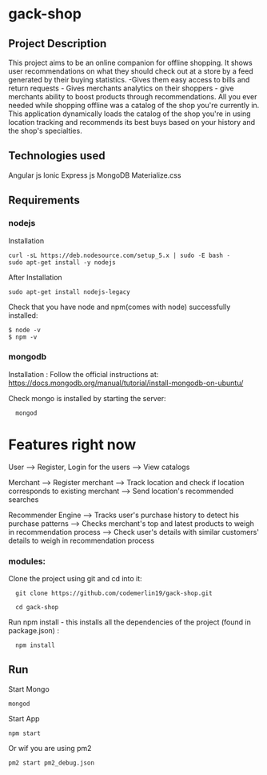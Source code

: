 # gack-shop 
## Project Description
This project aims to be an online companion for offline shopping. It shows user recommendations on what they should check out at a store by a feed generated by their buying statistics. -Gives them easy access to bills and return requests - Gives merchants analytics on their shoppers - give merchants ability to boost products through recommendations. All you ever needed while shopping offline was a catalog of the shop you're currently in. This application dynamically loads the catalog of the shop you're in using location tracking and recommends its best buys based on your history and the shop's specialties.

## Technologies used
  Angular js
  Ionic
  Express js
  MongoDB 
  Materialize.css

## Requirements

### nodejs
  Installation
  
    curl -sL https://deb.nodesource.com/setup_5.x | sudo -E bash -
    sudo apt-get install -y nodejs
  
  After Installation
  
    sudo apt-get install nodejs-legacy
    
  Check that you have node and npm(comes with node) successfully installed:
    
    $ node -v
    $ npm -v
    
### mongodb
  Installation :
  Follow the official instructions at:
    https://docs.mongodb.org/manual/tutorial/install-mongodb-on-ubuntu/
    
  Check mongo is installed by starting the server:
      
      mongod
    

# Features right now

User
--> Register, Login for the users
--> View catalogs

Merchant
--> Register merchant
--> Track location and check if location corresponds to existing merchant
--> Send location's recommended searches

Recommender Engine
--> Tracks user's purchase history to detect his purchase patterns
--> Checks merchant's top and latest products to weigh in recommendation process
--> Check user's details with similar customers' details to weigh in recommendation process

### modules:

  Clone the project using git and cd into it:
  
      git clone https://github.com/codemerlin19/gack-shop.git
    
      cd gack-shop
    
  Run npm install - this installs all the dependencies of the project (found in package.json) :
    
      npm install

## Run

  Start Mongo
  
    mongod
  
  Start App
  
    npm start
    
  Or wif you are using pm2
    
    pm2 start pm2_debug.json
